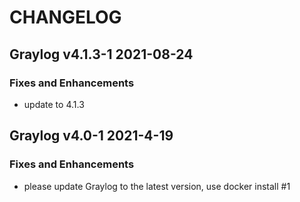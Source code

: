 # CHANGELOG


## Graylog v4.1.3-1 2021-08-24
### Fixes and Enhancements
- update to 4.1.3

## Graylog v4.0-1 2021-4-19
### Fixes and Enhancements
- please update Graylog to the latest version, use docker install #1